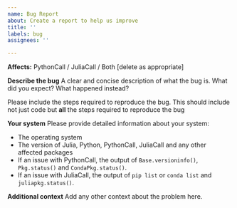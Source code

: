 ```yaml
---
name: Bug Report
about: Create a report to help us improve
title: ''
labels: bug
assignees: ''

---
```


**Affects:** PythonCall / JuliaCall / Both [delete as appropriate]

**Describe the bug**
A clear and concise description of what the bug is. What did you expect? What happened instead?

Please include the steps required to reproduce the bug. This should include not just code but **all** the steps required to reproduce the bug

**Your system**
Please provide detailed information about your system:
- The operating system
- The version of Julia, Python, PythonCall, JuliaCall and any other affected packages
- If an issue with PythonCall, the output of `Base.versioninfo()`, `Pkg.status()` and `CondaPkg.status()`.
- If an issue with JuliaCall, the output of `pip list` or `conda list` and `juliapkg.status()`.

**Additional context**
Add any other context about the problem here.
